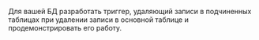 Для вашей БД разработать триггер, удаляющий записи в подчиненных таблицах при удалении записи в основной таблице и продемонстрировать его работу.